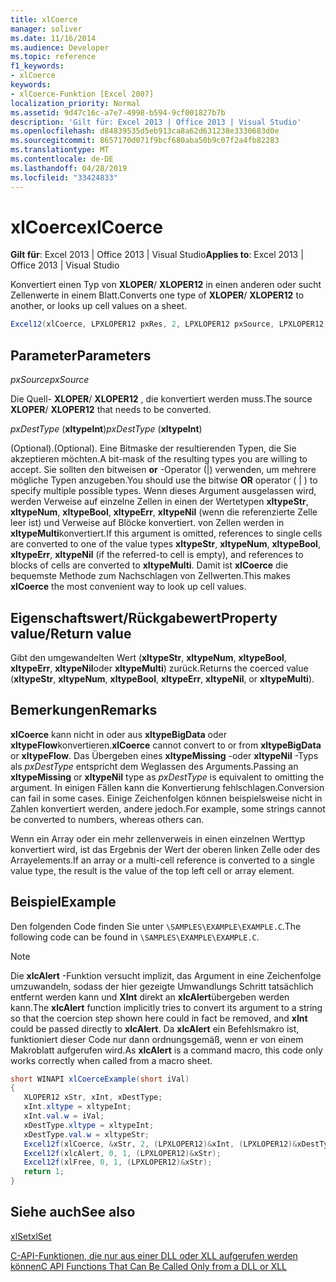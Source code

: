 ```yaml
---
title: xlCoerce
manager: soliver
ms.date: 11/16/2014
ms.audience: Developer
ms.topic: reference
f1_keywords:
- xlCoerce
keywords:
- xlCoerce-Funktion [Excel 2007]
localization_priority: Normal
ms.assetid: 9d47c16c-a7e7-4998-b594-9cf001827b7b
description: 'Gilt für: Excel 2013 | Office 2013 | Visual Studio'
ms.openlocfilehash: d84839535d5eb913ca8a62d631238e3330683d0e
ms.sourcegitcommit: 8657170d071f9bcf680aba50b9c07f2a4fb82283
ms.translationtype: MT
ms.contentlocale: de-DE
ms.lasthandoff: 04/28/2019
ms.locfileid: "33424833"
---
```

# <a name="xlcoerce"></a><span data-ttu-id="57bf1-104">xlCoerce</span><span class="sxs-lookup"><span data-stu-id="57bf1-104">xlCoerce</span></span>

 <span data-ttu-id="57bf1-105">**Gilt für**: Excel 2013 | Office 2013 | Visual Studio</span><span class="sxs-lookup"><span data-stu-id="57bf1-105">**Applies to**: Excel 2013 | Office 2013 | Visual Studio</span></span> 
  
<span data-ttu-id="57bf1-106">Konvertiert einen Typ von **XLOPER**/ **XLOPER12** in einen anderen oder sucht Zellenwerte in einem Blatt.</span><span class="sxs-lookup"><span data-stu-id="57bf1-106">Converts one type of **XLOPER**/ **XLOPER12** to another, or looks up cell values on a sheet.</span></span> 
  
```cs
Excel12(xlCoerce, LPXLOPER12 pxRes, 2, LPXLOPER12 pxSource, LPXLOPER12 pxDestType);
```

## <a name="parameters"></a><span data-ttu-id="57bf1-107">Parameter</span><span class="sxs-lookup"><span data-stu-id="57bf1-107">Parameters</span></span>

 <span data-ttu-id="57bf1-108">_pxSource_</span><span class="sxs-lookup"><span data-stu-id="57bf1-108">_pxSource_</span></span>
  
<span data-ttu-id="57bf1-109">Die Quell- **XLOPER**/ **XLOPER12** , die konvertiert werden muss.</span><span class="sxs-lookup"><span data-stu-id="57bf1-109">The source **XLOPER**/ **XLOPER12** that needs to be converted.</span></span> 
  
 <span data-ttu-id="57bf1-110">_pxDestType_ (**xltypeInt**)</span><span class="sxs-lookup"><span data-stu-id="57bf1-110">_pxDestType_ (**xltypeInt**)</span></span>
  
<span data-ttu-id="57bf1-111">(Optional).</span><span class="sxs-lookup"><span data-stu-id="57bf1-111">(Optional).</span></span> <span data-ttu-id="57bf1-112">Eine Bitmaske der resultierenden Typen, die Sie akzeptieren möchten.</span><span class="sxs-lookup"><span data-stu-id="57bf1-112">A bit-mask of the resulting types you are willing to accept.</span></span> <span data-ttu-id="57bf1-113">Sie sollten den bitweisen **or** -Operator (|) verwenden, um mehrere mögliche Typen anzugeben.</span><span class="sxs-lookup"><span data-stu-id="57bf1-113">You should use the bitwise **OR** operator ( | ) to specify multiple possible types.</span></span> <span data-ttu-id="57bf1-114">Wenn dieses Argument ausgelassen wird, werden Verweise auf einzelne Zellen in einen der Wertetypen **xltypeStr**, **xltypeNum**, **xltypeBool**, **xltypeErr**, **xltypeNil** (wenn die referenzierte Zelle leer ist) und Verweise auf Blöcke konvertiert. von Zellen werden in **xltypeMulti**konvertiert.</span><span class="sxs-lookup"><span data-stu-id="57bf1-114">If this argument is omitted, references to single cells are converted to one of the value types **xltypeStr**, **xltypeNum**, **xltypeBool**, **xltypeErr**, **xltypeNil** (if the referred-to cell is empty), and references to blocks of cells are converted to **xltypeMulti**.</span></span> <span data-ttu-id="57bf1-115">Damit ist **xlCoerce** die bequemste Methode zum Nachschlagen von Zellwerten.</span><span class="sxs-lookup"><span data-stu-id="57bf1-115">This makes **xlCoerce** the most convenient way to look up cell values.</span></span> 
  
## <a name="property-valuereturn-value"></a><span data-ttu-id="57bf1-116">Eigenschaftswert/Rückgabewert</span><span class="sxs-lookup"><span data-stu-id="57bf1-116">Property value/Return value</span></span>

<span data-ttu-id="57bf1-117">Gibt den umgewandelten Wert (**xltypeStr**, **xltypeNum**, **xltypeBool**, **xltypeErr**, **xltypeNil**oder **xltypeMulti**) zurück.</span><span class="sxs-lookup"><span data-stu-id="57bf1-117">Returns the coerced value (**xltypeStr**, **xltypeNum**, **xltypeBool**, **xltypeErr**, **xltypeNil**, or **xltypeMulti**).</span></span>
  
## <a name="remarks"></a><span data-ttu-id="57bf1-118">Bemerkungen</span><span class="sxs-lookup"><span data-stu-id="57bf1-118">Remarks</span></span>

 <span data-ttu-id="57bf1-119">**xlCoerce** kann nicht in oder aus **xltypeBigData** oder **xltypeFlow**konvertieren.</span><span class="sxs-lookup"><span data-stu-id="57bf1-119">**xlCoerce** cannot convert to or from **xltypeBigData** or **xltypeFlow**.</span></span> <span data-ttu-id="57bf1-120">Das Übergeben eines **xltypeMissing** -oder **xltypeNil** -Typs als _pxDestType_ entspricht dem Weglassen des Arguments.</span><span class="sxs-lookup"><span data-stu-id="57bf1-120">Passing an **xltypeMissing** or **xltypeNil** type as  _pxDestType_ is equivalent to omitting the argument.</span></span> <span data-ttu-id="57bf1-121">In einigen Fällen kann die Konvertierung fehlschlagen.</span><span class="sxs-lookup"><span data-stu-id="57bf1-121">Conversion can fail in some cases.</span></span> <span data-ttu-id="57bf1-122">Einige Zeichenfolgen können beispielsweise nicht in Zahlen konvertiert werden, andere jedoch.</span><span class="sxs-lookup"><span data-stu-id="57bf1-122">For example, some strings cannot be converted to numbers, whereas others can.</span></span> 
  
<span data-ttu-id="57bf1-123">Wenn ein Array oder ein mehr zellenverweis in einen einzelnen Werttyp konvertiert wird, ist das Ergebnis der Wert der oberen linken Zelle oder des Arrayelements.</span><span class="sxs-lookup"><span data-stu-id="57bf1-123">If an array or a multi-cell reference is converted to a single value type, the result is the value of the top left cell or array element.</span></span>
  
## <a name="example"></a><span data-ttu-id="57bf1-124">Beispiel</span><span class="sxs-lookup"><span data-stu-id="57bf1-124">Example</span></span>

<span data-ttu-id="57bf1-125">Den folgenden Code finden Sie unter `\SAMPLES\EXAMPLE\EXAMPLE.C`.</span><span class="sxs-lookup"><span data-stu-id="57bf1-125">The following code can be found in  `\SAMPLES\EXAMPLE\EXAMPLE.C`.</span></span> 
  
> [!NOTE]
> <span data-ttu-id="57bf1-126">Die **xlcAlert** -Funktion versucht implizit, das Argument in eine Zeichenfolge umzuwandeln, sodass der hier gezeigte Umwandlungs Schritt tatsächlich entfernt werden kann und **XInt** direkt an **xlcAlert**übergeben werden kann.</span><span class="sxs-lookup"><span data-stu-id="57bf1-126">The **xlcAlert** function implicitly tries to convert its argument to a string so that the coercion step shown here could in fact be removed, and **xInt** could be passed directly to **xlcAlert**.</span></span> <span data-ttu-id="57bf1-127">Da **xlcAlert** ein Befehlsmakro ist, funktioniert dieser Code nur dann ordnungsgemäß, wenn er von einem Makroblatt aufgerufen wird.</span><span class="sxs-lookup"><span data-stu-id="57bf1-127">As **xlcAlert** is a command macro, this code only works correctly when called from a macro sheet.</span></span> 
  
```cs
short WINAPI xlCoerceExample(short iVal)
{
   XLOPER12 xStr, xInt, xDestType;
   xInt.xltype = xltypeInt;
   xInt.val.w = iVal;
   xDestType.xltype = xltypeInt;
   xDestType.val.w = xltypeStr;
   Excel12f(xlCoerce, &xStr, 2, (LPXLOPER12)&xInt, (LPXLOPER12)&xDestType);
   Excel12f(xlcAlert, 0, 1, (LPXLOPER12)&xStr);
   Excel12f(xlFree, 0, 1, (LPXLOPER12)&xStr);
   return 1;
}
```

## <a name="see-also"></a><span data-ttu-id="57bf1-128">Siehe auch</span><span class="sxs-lookup"><span data-stu-id="57bf1-128">See also</span></span>



[<span data-ttu-id="57bf1-129">xlSet</span><span class="sxs-lookup"><span data-stu-id="57bf1-129">xlSet</span></span>](xlset.md)


[<span data-ttu-id="57bf1-130">C-API-Funktionen, die nur aus einer DLL oder XLL aufgerufen werden können</span><span class="sxs-lookup"><span data-stu-id="57bf1-130">C API Functions That Can Be Called Only from a DLL or XLL</span></span>](c-api-functions-that-can-be-called-only-from-a-dll-or-xll.md)

